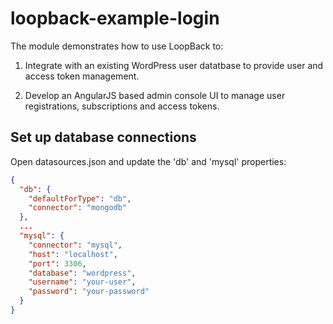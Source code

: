 # loopback-example-login

The module demonstrates how to use LoopBack to: 

1. Integrate with an existing WordPress user datatbase to provide user and access token management.

2. Develop an AngularJS based admin console UI to manage user registrations, subscriptions and access tokens.

## Set up database connections

Open datasources.json and update the 'db' and 'mysql' properties:

```json
{
  "db": {
    "defaultForType": "db",
    "connector": "mongodb"
  },
  ...
  "mysql": {
    "connector": "mysql",
    "host": "localhost",
    "port": 3306,
    "database": "wordpress",
    "username": "your-user",
    "password": "your-password"
  }
}
```
